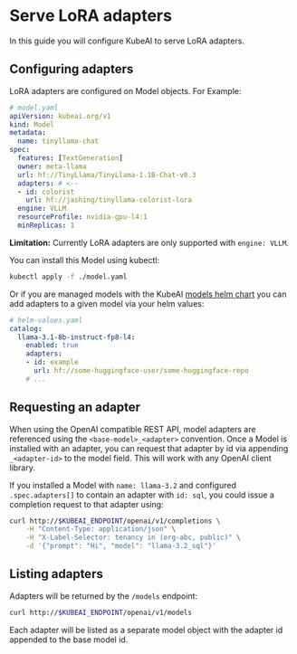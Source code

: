 # Serve LoRA adapters

In this guide you will configure KubeAI to serve LoRA adapters.

## Configuring adapters

LoRA adapters are configured on Model objects. For Example:

```yaml
# model.yaml
apiVersion: kubeai.org/v1
kind: Model
metadata:
  name: tinyllama-chat
spec:
  features: [TextGeneration]
  owner: meta-llama
  url: hf://TinyLlama/TinyLlama-1.1B-Chat-v0.3
  adapters: # <--
  - id: colorist
    url: hf://jashing/tinyllama-colorist-lora
  engine: VLLM
  resourceProfile: nvidia-gpu-l4:1
  minReplicas: 1
```

**Limitation:** Currently LoRA adapters are only supported with `engine: VLLM`.

You can install this Model using kubectl:

```bash
kubectl apply -f ./model.yaml
```

Or if you are managed models with the KubeAI [models helm chart](https://github.com/substratusai/kubeai/tree/main/charts/models) you can add adapters to a given model via your helm values:

```yaml
# helm-values.yaml
catalog:
  llama-3.1-8b-instruct-fp8-l4:
    enabled: true
    adapters:
    - id: example
      url: hf://some-huggingface-user/some-huggingface-repo
    # ...
```

## Requesting an adapter

When using the OpenAI compatible REST API, model adapters are referenced using the `<base-model>_<adapter>` convention. Once a Model is installed with an adapter, you can request that adapter by id via appending `_<adapter-id>` to the model field. This will work with any OpenAI client library.

If you installed a Model with `name: llama-3.2` and configured `.spec.adapters[]` to contain an adapter with `id: sql`, you could issue a completion request to that adapter using:

```bash
curl http://$KUBEAI_ENDPOINT/openai/v1/completions \
    -H "Content-Type: application/json" \
    -H "X-Label-Selector: tenancy in (org-abc, public)" \
    -d '{"prompt": "Hi", "model": "llama-3.2_sql"}'
```

## Listing adapters

Adapters will be returned by the `/models` endpoint:

```bash
curl http://$KUBEAI_ENDPOINT/openai/v1/models
```

Each adapter will be listed as a separate model object with the adapter id appended to the base model id.